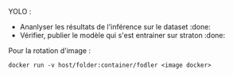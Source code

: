 YOLO :
 - Ananlyser les résultats de l'inférence sur le dataset :done:
 - Vérifier, publier le modèle qui s'est entrainer sur straton :done:

Pour la rotation d'image : 
```shell
docker run -v host/folder:container/fodler <image docker>
```
